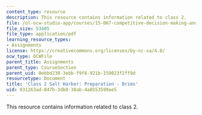 ```yaml
---
content_type: resource
description: This resource contains information related to class 2.
file: /ol-ocw-studio-app/courses/15-067-competitive-decision-making-and-negotiation-spring-2011/031263ad847b3db038ab4a8553599ae5_MIT15_067S11_Cl2_Sa_H_PR-B.pdf
file_size: 53405
file_type: application/pdf
learning_resource_types:
- Assignments
license: https://creativecommons.org/licenses/by-nc-sa/4.0/
ocw_type: OCWFile
parent_title: Assignments
parent_type: CourseSection
parent_uid: 0ebbd238-3ebb-f9f8-921b-159023f2ff9d
resourcetype: Document
title: 'Class 2 Salt Harbor: Preparation - Brims'
uid: 031263ad-847b-3db0-38ab-4a8553599ae5
---
```

This resource contains information related to class 2.